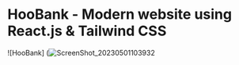 # HooBank - Modern website using React.js & Tailwind CSS

![HooBank] (![ScreenShot_20230501103932](https://user-images.githubusercontent.com/67198296/235407511-b40c5c71-3b42-41ad-9e5b-ab0fe55b9f34.png)
